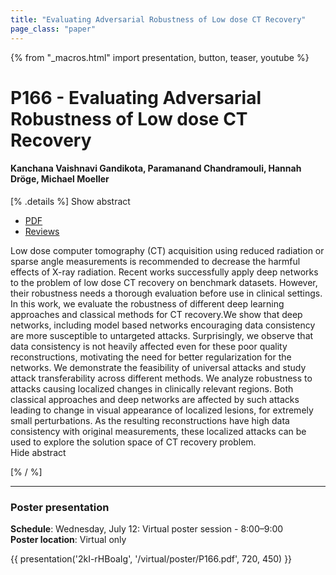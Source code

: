 ```yaml
---
title: "Evaluating Adversarial Robustness of Low dose CT Recovery"
page_class: "paper"
---
```


{% from "_macros.html" import presentation, button, teaser, youtube %}

# P166 - Evaluating Adversarial Robustness of Low dose CT Recovery

#### Kanchana Vaishnavi Gandikota, Paramanand Chandramouli, Hannah Dröge, Michael Moeller


[% .details %]
<a class="toggle_visibility" data-selector=".abstract" data-level="3">Show abstract</a>
- <a href="https://openreview.net/pdf?id=L-N1uAxfQk1">PDF</a>
- <a href="https://openreview.net/forum?id=L-N1uAxfQk1">Reviews</a>

<p>
    <span class="abstract">
        Low dose computer tomography (CT) acquisition using reduced radiation or sparse angle measurements is recommended to decrease the harmful effects of X-ray radiation. Recent works successfully apply deep networks to the problem of low dose CT recovery on benchmark datasets. However, their robustness needs a thorough evaluation before use in clinical settings. In this work, we evaluate the robustness of different deep learning  approaches and classical methods for CT recovery.We show that deep networks, including model based networks encouraging data consistency are more susceptible to untargeted attacks. Surprisingly, we observe that data consistency is not heavily affected  even for these poor quality reconstructions, motivating the need for better regularization for the networks. We demonstrate the feasibility of  universal attacks and study attack transferability across different methods.  We analyze robustness to attacks causing localized changes in clinically relevant regions. Both classical approaches and deep networks are affected by such attacks leading to change in  visual appearance of localized lesions, for extremely small perturbations. As the resulting reconstructions have high data consistency with original measurements, these localized attacks can be used to explore the solution space of CT recovery problem. 
        <br>
        <span class="actions"><a class="toggle_visibility" data-level="2">Hide abstract</a></span>
    </span>
</p>
[% / %]

---


### Poster presentation

**Schedule**: Wednesday, July 12: Virtual poster session - 8:00–9:00<br>
**Poster location**: Virtual only

{{ presentation('2kI-rHBoaIg', '/virtual/poster/P166.pdf', 720, 450) }}